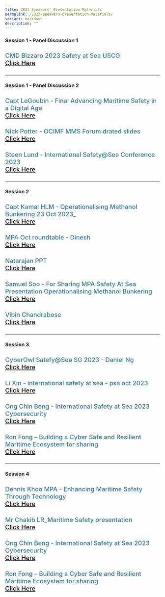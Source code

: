 ```yaml
---
title: 2023 Speakers’ Presentation Materials
permalink: /2023-speakers-presentation-materials/
variant: markdown
description: ""
---
```

<div>
  <h3>Session 1 - Panel Discussion 1</h3>
</div>
<section class="bp-section font">
  <div class="bp-container is-fluid has-text-centered">
    <div class="row">
      <div class="col is-5">
        <h4 class="speaker-name text-ellipsis">CMD Bizzaro 2023 Safety at Sea USCG <br> <a target="_new" href="/files/Presentation/SESSION_1_PANEL_1/Copy_of_CMD_Bizzaro_2023_Safety_at_Sea_USCG.pdf"> Click Here</a>
        </h4>
      </div>
    </div>
  </div>
</section>
<hr class="my-5">
<div>
  <h3>Session 1 - Panel Discussion 2</h3>
</div>
<section class="bp-section font">
  <div class="bp-container is-fluid has-text-centered">
    <div class="row">
      <div class="col is-5">
        <h4 class="speaker-name text-ellipsis">Capt LeGoubin - Final Advancing Maritime Safety in a Digital Age  <br><a target="_new" href="/files/Presentation/SESSION_1_PANEL_2/Capt_LeGoubin___Final_Advancing_Maritime_Safety_in_a_Digital_Age.pdf"> Click Here</a>
        </h4>
      </div>
 <div class="col is-5">
        <h4 class="speaker-name text-ellipsis">Nick Potter - OCIMF MMS Forum drated slides <br><a target="_new" href="/files/Presentation/SESSION_1_PANEL_2/Nick_Potter___OCIMF_MMS_Forum_drated_slides.pdf"> Click Here</a>
        </h4>
      </div>
    </div>
<div class="row">
      <div class="col is-5">
        <h4 class="speaker-name text-ellipsis">Steen Lund - International Safety@Sea Conference 2023  <br><a target="_new" href="/files/Presentation/SESSION_1_PANEL_2/Steen_Lund_International_Safety_Sea_Conference_2023.pdf"> Click Here</a>
        </h4>
      </div>
    </div>
  </div>
</section>

<hr class="my-5">
<div>
  <h3>Session 2</h3>
</div>
<section class="bp-section font">
  <div class="bp-container is-fluid has-text-centered">
    <div class="row">
      <div class="col is-5">
        <h4 class="speaker-name text-ellipsis">Capt Kamal HLM - Operationalising Methanol Bunkering 23 Oct 2023_  <br><a target="_new" href="/files/Presentation/SESSION_2/Capt_Kamal_HLM__Operationalising_Methanol_Bunkering_23_Oct_2023_.pdf"> Click Here</a>
        </h4>
      </div>
 <div class="col is-5">
        <h4 class="speaker-name text-ellipsis">MPA Oct roundtable - Dinesh <br><a target="_new" href="/files/Presentation/SESSION_2/MPA_Oct_roundtable___Dinesh.pdf"> Click Here</a>
        </h4>
      </div>
    </div>
 <div class="row">
      <div class="col is-5">
        <h4 class="speaker-name text-ellipsis">Natarajan PPT  <br><a target="_new" href="/files/Presentation/SESSION_2/Natarajan_PPT.pdf"> Click Here</a>
        </h4>
      </div>
 <div class="col is-5">
        <h4 class="speaker-name text-ellipsis">Samuel Soo - For Sharing MPA Safety At Sea Presentation Operationalising Methanol Bunkering <br><a target="_new" href="/files/Presentation/SESSION_2/Samuel_Soo___For_Sharing_MPA_Safety_At_Sea_Presentation_Operationalising_Methanol_Bunkering.pdf"> Click Here</a>
        </h4>
      </div>
    </div>
<div class="row">
      <div class="col is-5">
        <h4 class="speaker-name text-ellipsis">Vibin Chandrabose  <br><a target="_new" href="/files/Presentation/SESSION_2/Vibin_Chandrabose.pdf"> Click Here</a>
        </h4>
      </div>
    </div>
  </div>
</section>




<hr class="my-5">
<div>
  <h3>Session 3</h3>
</div>
<section class="bp-section font">
  <div class="bp-container is-fluid has-text-centered">
    <div class="row">
      <div class="col is-5">
        <h4 class="speaker-name text-ellipsis">CyberOwl Satefy@Sea SG 2023 -  Daniel Ng  <br><a target="_new" href="/files/Presentation/SESSION_3/CyberOwl_Satefy_Sea_SG_202310_Daniel_Ng.pdf"> Click Here</a>
        </h4>
      </div>
 <div class="col is-5">
        <h4 class="speaker-name text-ellipsis">Li Xin - international safety at sea - psa oct 2023 <br><a target="_new" href="/files/Presentation/SESSION_3/Li_Xin___international_safety_at_sea___psa_oct_2023_v0_1.pdf"> Click Here</a>
        </h4>
      </div>
    </div>
 <div class="row">
      <div class="col is-5">
        <h4 class="speaker-name text-ellipsis">Ong Chin Beng - International Safety at Sea 2023 Cybersecurity  <br><a target="_new" href="/files/Presentation/SESSION_3/Ong_Chin_Beng___International_Safety_at_Sea_2023_Cybersecurity_C.pdf"> Click Here</a>
        </h4>
      </div>
 <div class="col is-5">
        <h4 class="speaker-name text-ellipsis">Ron Fong – Building a Cyber Safe and Resilient Maritime Ecosystem for sharing<br><a target="_new" href="/files/Presentation/SESSION_3/Ron_Fong___Building_a_Cyber_Safe_and_Resilient_Maritime_Ecosystem_for_sharing.pdf"> Click Here</a>
        </h4>
      </div>
    </div>
  </div>
</section>


<hr class="my-5">
<div>
  <h3>Session 4</h3>
</div>
<section class="bp-section font">
  <div class="bp-container is-fluid has-text-centered">
    <div class="row">
      <div class="col is-5">
        <h4 class="speaker-name text-ellipsis">Dennis Khoo MPA  - Enhancing Maritime Safety Through Technology  <br><a target="_new" href="/files/Presentation/SESSION_4/Dennis_Khoo_MPA____Enhancing_Maritime_Safety_Through_Technology__for_uploading_.pdf"> Click Here</a>
        </h4>
      </div>
 <div class="col is-5">
        <h4 class="speaker-name text-ellipsis">Mr Chakib LR_Maritime Safety presentation <br><a target="_new" href="/files/Presentation/SESSION_4/Mr_Chakib_LR_Maritime_Safety_presentation.pdf"> Click Here</a>
        </h4>
      </div>
    </div>
 <div class="row">
      <div class="col is-5">
        <h4 class="speaker-name text-ellipsis">Ong Chin Beng - International Safety at Sea 2023 Cybersecurity  <br><a target="_new" href="/files/Presentation/SESSION_4/.pdf"> Click Here</a>
        </h4>
      </div>
 <div class="col is-5">
        <h4 class="speaker-name text-ellipsis">Ron Fong – Building a Cyber Safe and Resilient Maritime Ecosystem for sharing<br><a target="_new" href="/files/Presentation/SESSION_4/.pdf"> Click Here</a>
        </h4>
      </div>
    </div>
  </div>
</section>
<style type="text/css"> 
.is-left{
text-align: left;
}
.bg-light {
background-color: #fff !important;
box-shadow: 5px 0 6px -4px rgb(195 195 195 / 80%), -5px 0 6px -4px rgb(195 195 195 / 80%);
}
.p-4 {
padding: 1.5rem!important;
}
.speaker-role small{
font-size: 11px;
text-transform: capitalize;
}
.speaker-name {
font-size: 1.25rem;
}
.text-ellipsis {
/* white-space: nowrap; */
color: #000;
overflow: hidden;
text-overflow: ellipsis;
}
.font {
font-size: 14px;
}
h4{
font-weight: 500; 
color: #337B9A !important;
}
.content a { text-decoration: none; }
</style>